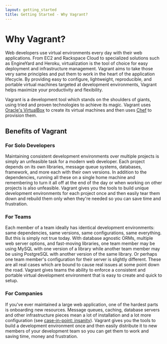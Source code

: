 ```yaml
---
layout: getting_started
title: Getting Started - Why Vagrant?
---
```

# Why Vagrant?

Web developers use virtual environments every day with their web applications. From EC2 and Rackspace Cloud to specialized
solutions such as EngineYard and Heroku, virtualization is the tool of choice for easy deployment and infrastructure management.
Vagrant aims to take those very same principles and put them to work in the heart of the application lifecycle.
By providing easy to configure, lightweight, reproducible, and portable virtual machines targeted at
development environments, Vagrant helps maximize your productivity and flexibility.

Vagrant is a development tool which stands on the shoulders of giants, using tried and
proven technologies to achieve its magic. Vagrant uses [Oracle's VirtualBox](http://www.virtualbox.org)
to create its virtual machines and then uses [Chef](http://www.opscode.com/chef) to provision them.

## Benefits of Vagrant

### For Solo Developers

Maintaining consistent development environments over multiple projects is simply an
unfeasible task for a modern web developer. Each project depends on its own libraries,
message queue systems, databases, framework, and more each with their own versions.
In addition to the dependencies, running all these on a single home machine and remembering
to turn it all off at the end of the day or when working on other projects is also unfeasible.
Vagrant gives you the tools to build unique development environments for each project once
and then easily tear them down and rebuild them only when they're needed so you can save
time and frustration.

### For Teams

Each member of a team ideally has identical development environments: same dependencies, same
versions, same configurations, same everything. But this is simply not true today. With database
agnostic ORMs, multiple web server options, and fast-moving libraries, one team member may be using
MySQL with one version of a library while another team member may be using PostgreSQL with another
version of the same library. Or perhaps one team member's configuration for their server is slightly
different. These are all real cases which are bound to cause real issues at some point down the road.
Vagrant gives teams the ability to enforce a consistent and portable
virtual development environment that is easy to create and quick to setup.

### For Companies

If you've ever maintained a large web application, one of the hardest parts is onboarding new resources.
Message queues, caching, database servers and other infrastructure pieces mean a lot of installation
and a lot more configuration (see [case-in-point: insanity](http://www.robbyonrails.com/articles/2010/02/08/installing-ruby-on-rails-passenger-postgresql-mysql-oh-my-zsh-on-snow-leopard-fourth-edition)). Vagrant gives you the tools to build a development environment once and then easily distribute it to
new members of your development team so you can get them to work and saving time, money and frustration.
